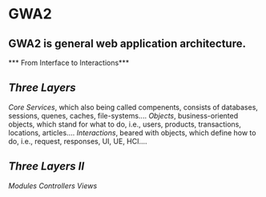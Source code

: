 # GWA2
GWA2 is general web application architecture.
----
*** From Interface to Interactions***

***Three Layers***
----
*Core Services*, which also being called compenents, consists of databases, sessions, quenes, caches, file-systems....
*Objects*, business-oriented objects, which stand for what to do, i.e., users, products, transactions, locations, articles....
*Interactions*, beared with objects, which define how to do, i.e., request, responses, UI, UE, HCI....

***Three Layers II***
----
*Modules*
*Controllers*
*Views*
